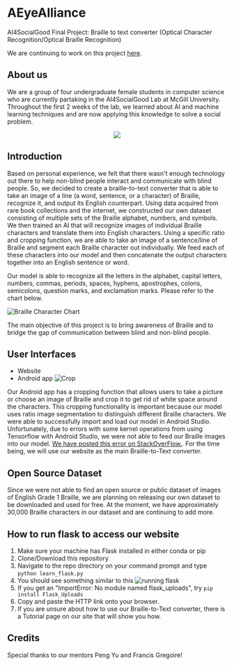 # AEyeAlliance
AI4SocialGood Final Project: Braille to text converter (Optical Character Recognition/Optical Braille Recognition)

We are continuing to work on this project [here](https://github.com/AEyeAlliance). 

## About us ##
We are a group of four undergraduate female students in computer science who are currently partaking in the AI4SocialGood Lab at McGill University. Throughout the first 2 weeks of the lab, we learned about AI and machine learning techniques and are now applying this knowledge to solve a social problem.

<p align="center"> 
  <img src="https://github.com/HelenG123/aeye-alliance/blob/master/static/grouppic.jpg?raw=true" />
</p>

## Introduction ##
Based on personal experience, we felt that there wasn't enough technology out there to help non-blind people interact and communicate with blind people. So, we decided to create a braille-to-text converter that is able to take an image of a line (a word, sentence, or a character) of Braille, recognize it, and output its English counterpart. Using data acquired from rare book collections and the internet, we constructed our own dataset consisting of multiple sets of the Braille alphabet, numbers, and symbols. We then trained an AI that will recognize images of individual Braille characters and translate them into English characters. Using a specific ratio and cropping function, we are able to take an image of a sentence/line of Braille and segment each Braille character out individually. We feed each of these characters into our model and then concatenate the output characters together into an English sentence or word.

Our model is able to recognize all the letters in the alphabet, capital letters, numbers, commas, periods, spaces, hyphens, apostrophes, colons, semicolons, question marks, and exclamation marks. Please refer to the chart below. 

![Braille Character Chart](https://github.com/HelenG123/aeye-alliance/blob/master/static/braille_character_chart.jpg)


The main objective of this project is to bring awareness of Braille and to bridge the gap of communication between blind and non-blind people.

## User Interfaces ##
* Website
* Android app
![Crop](https://github.com/HelenG123/aeye-alliance/blob/master/static/web_homescreen.gif?raw=true)

Our Android app has a cropping function that allows users to take a picture or choose an image of Braille and crop it to get rid of white space around the characters. This cropping functionality is important because our model uses ratio image segmentation to distinguish different Braille characters. We were able to successfully import and load our model in Android Studio. Unfortunately, due to errors with some kernel operations from using Tensorflow with Android Studio, we were not able to feed our Braille images into our model. [We have posted this error on StackOverFlow.](https://stackoverflow.com/questions/50955816/java-lang-illegalargumentexception-no-opkernel-was-registered-to-support-op-ga). For the time being, we will use our website as the main Braille-to-Text converter.

## Open Source Dataset ##
Since we were not able to find an open source or public dataset of images of English Grade 1 Braille, we are planning on releasing our own dataset to be downloaded and used for free. At the moment, we have approximately 30,000 Braille characters in our dataset and are continuing to add more.

## How to run flask to access our website ##
1. Make sure your machine has Flask installed in either conda or pip
2. Clone/Download this repository
3. Navigate to the repo directory on your command prompt and type
`python learn_flask.py`
4. You should see something similar to this
![running flask](https://github.com/HelenG123/aeye-alliance/blob/master/flask.png)
5. If you get an "ImportError: No module named flask_uploads", try
`pip install Flask_Uploads`
6. Copy and paste the HTTP link onto your browser. 
7. If you are unsure about how to use our Braille-to-Text converter, there is a Tutorial page on our site that will show you how. 

## Credits ##
Special thanks to our mentors Peng Yu and Francis Gregoire!

